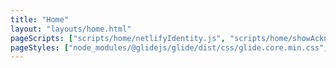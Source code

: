 ```yaml
---
title: "Home"
layout: "layouts/home.html"
pageScripts: ["scripts/home/netlifyIdentity.js", "scripts/home/showAcknowledgementOfCountryInHeader.js", "node_modules/@glidejs/glide/dist/glide.min.js", "scripts/home/productReviewCarousel.js"]
pageStyles: ["node_modules/@glidejs/glide/dist/css/glide.core.min.css", "src/css/pages/home.css"]
---
```

